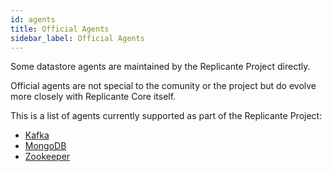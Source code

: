 ```yaml
---
id: agents
title: Official Agents
sidebar_label: Official Agents
---
```


Some datastore agents are maintained by the Replicante Project directly.

Official agents are not special to the comunity or the project but do evolve
more closely with Replicante Core itself.

This is a list of agents currently supported as part of the Replicante Project:

  * [Kafka](agents-kafka.md)
  * [MongoDB](agents-mongodb.md)
  * [Zookeeper](agents-zookeeper.md)
